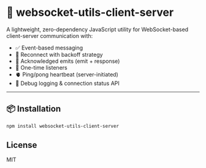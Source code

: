 # 🧩 websocket-utils-client-server

A lightweight, zero-dependency JavaScript utility for WebSocket-based client-server communication with:

- ✅ Event-based messaging
- 🔁 Reconnect with backoff strategy
- 🧠 Acknowledged emits (emit + response)
- 🔄 One-time listeners
- 🫀 Ping/pong heartbeat (server-initiated)
- 🧪 Debug logging & connection status API

---

## 📦 Installation

```bash
npm install websocket-utils-client-server
```

## License
MIT
